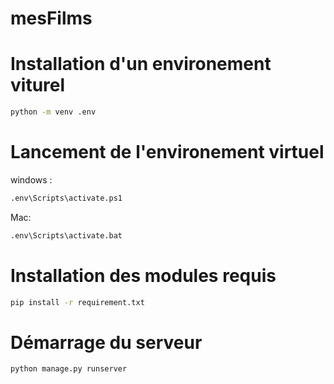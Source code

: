 # mesFilms
# Installation d'un environement viturel
```bash
python -m venv .env 
```

# Lancement de l'environement virtuel

windows : 
```bash
.env\Scripts\activate.ps1
```
Mac:
```bash
.env\Scripts\activate.bat
```

# Installation des modules requis 

```bash
pip install -r requirement.txt
```

# Démarrage du serveur

```bash
python manage.py runserver
```
